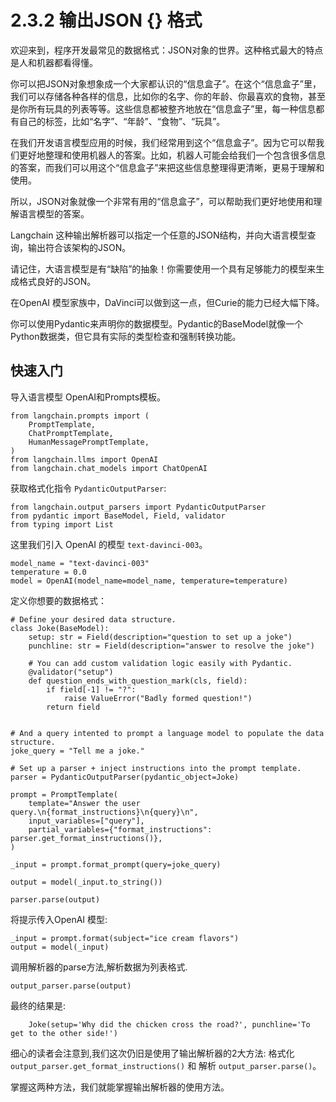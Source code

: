 # 2.3.2 输出JSON {} 格式

欢迎来到，程序开发最常见的数据格式：JSON对象的世界。这种格式最大的特点是人和机器都看得懂。

你可以把JSON对象想象成一个大家都认识的“信息盒子”。在这个“信息盒子”里，我们可以存储各种各样的信息，比如你的名字、你的年龄、你最喜欢的食物，甚至是你所有玩具的列表等等。这些信息都被整齐地放在“信息盒子”里，每一种信息都有自己的标签，比如“名字”、“年龄”、“食物”、“玩具”。

在我们开发语言模型应用的时候，我们经常用到这个“信息盒子”。因为它可以帮我们更好地整理和使用机器人的答案。比如，机器人可能会给我们一个包含很多信息的答案，而我们可以用这个“信息盒子”来把这些信息整理得更清晰，更易于理解和使用。

所以，JSON对象就像一个非常有用的“信息盒子”，可以帮助我们更好地使用和理解语言模型的答案。

Langchain 这种输出解析器可以指定一个任意的JSON结构，并向大语言模型查询，输出符合该架构的JSON。

请记住，大语言模型是有“缺陷”的抽象！你需要使用一个具有足够能力的模型来生成格式良好的JSON。

在OpenAI 模型家族中，DaVinci可以做到这一点，但Curie的能力已经大幅下降。

你可以使用Pydantic来声明你的数据模型。Pydantic的BaseModel就像一个Python数据类，但它具有实际的类型检查和强制转换功能。

## 快速入门

导入语言模型 OpenAI和Prompts模板。

```
from langchain.prompts import (
    PromptTemplate,
    ChatPromptTemplate,
    HumanMessagePromptTemplate,
)
from langchain.llms import OpenAI
from langchain.chat_models import ChatOpenAI
```

获取格式化指令 `PydanticOutputParser`:

```
from langchain.output_parsers import PydanticOutputParser
from pydantic import BaseModel, Field, validator
from typing import List
```

这里我们引入 OpenAI 的模型 `text-davinci-003`。

```
model_name = "text-davinci-003"
temperature = 0.0
model = OpenAI(model_name=model_name, temperature=temperature)
```
定义你想要的数据格式：
```
# Define your desired data structure.
class Joke(BaseModel):
    setup: str = Field(description="question to set up a joke")
    punchline: str = Field(description="answer to resolve the joke")

    # You can add custom validation logic easily with Pydantic.
    @validator("setup")
    def question_ends_with_question_mark(cls, field):
        if field[-1] != "?":
            raise ValueError("Badly formed question!")
        return field


# And a query intented to prompt a language model to populate the data structure.
joke_query = "Tell me a joke."

# Set up a parser + inject instructions into the prompt template.
parser = PydanticOutputParser(pydantic_object=Joke)

prompt = PromptTemplate(
    template="Answer the user query.\n{format_instructions}\n{query}\n",
    input_variables=["query"],
    partial_variables={"format_instructions": parser.get_format_instructions()},
)

_input = prompt.format_prompt(query=joke_query)

output = model(_input.to_string())

parser.parse(output)
```

将提示传入OpenAI 模型:
```
_input = prompt.format(subject="ice cream flavors")
output = model(_input)
```
调用解析器的parse方法,解析数据为列表格式.

```
output_parser.parse(output)
```

最终的结果是:

```
    Joke(setup='Why did the chicken cross the road?', punchline='To get to the other side!')
```

细心的读者会注意到,我们这次仍旧是使用了输出解析器的2大方法: 格式化 `output_parser.get_format_instructions()` 和 解析 `output_parser.parse()`。

掌握这两种方法，我们就能掌握输出解析器的使用方法。